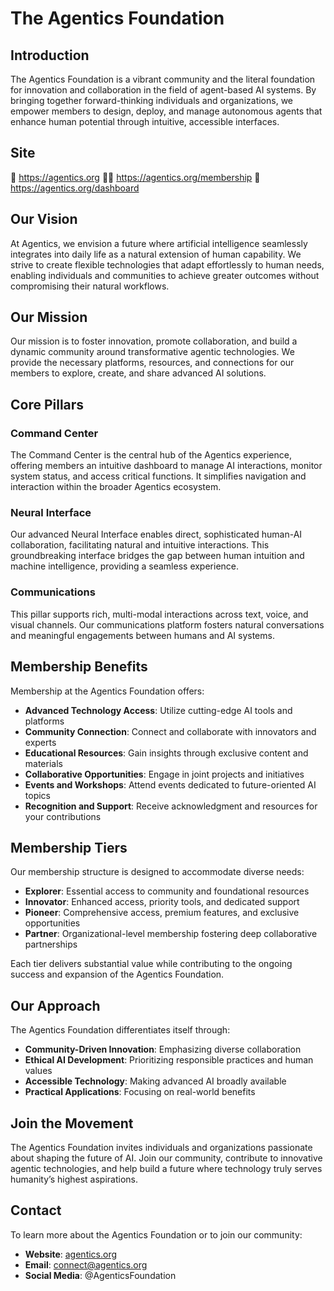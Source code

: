 # The Agentics Foundation

## Introduction

The Agentics Foundation is a vibrant community and the literal foundation for innovation and collaboration in the field of agent-based AI systems. By bringing together forward-thinking individuals and organizations, we empower members to design, deploy, and manage autonomous agents that enhance human potential through intuitive, accessible interfaces.

## Site
🚀 https://agentics.org
👩‍🏫 https://agentics.org/membership
🦄 https://agentics.org/dashboard

## Our Vision

At Agentics, we envision a future where artificial intelligence seamlessly integrates into daily life as a natural extension of human capability. We strive to create flexible technologies that adapt effortlessly to human needs, enabling individuals and communities to achieve greater outcomes without compromising their natural workflows.

## Our Mission

Our mission is to foster innovation, promote collaboration, and build a dynamic community around transformative agentic technologies. We provide the necessary platforms, resources, and connections for our members to explore, create, and share advanced AI solutions.

## Core Pillars

### Command Center

The Command Center is the central hub of the Agentics experience, offering members an intuitive dashboard to manage AI interactions, monitor system status, and access critical functions. It simplifies navigation and interaction within the broader Agentics ecosystem.

### Neural Interface

Our advanced Neural Interface enables direct, sophisticated human-AI collaboration, facilitating natural and intuitive interactions. This groundbreaking interface bridges the gap between human intuition and machine intelligence, providing a seamless experience.

### Communications

This pillar supports rich, multi-modal interactions across text, voice, and visual channels. Our communications platform fosters natural conversations and meaningful engagements between humans and AI systems.

## Membership Benefits

Membership at the Agentics Foundation offers:

- **Advanced Technology Access**: Utilize cutting-edge AI tools and platforms
- **Community Connection**: Connect and collaborate with innovators and experts
- **Educational Resources**: Gain insights through exclusive content and materials
- **Collaborative Opportunities**: Engage in joint projects and initiatives
- **Events and Workshops**: Attend events dedicated to future-oriented AI topics
- **Recognition and Support**: Receive acknowledgment and resources for your contributions

## Membership Tiers

Our membership structure is designed to accommodate diverse needs:

- **Explorer**: Essential access to community and foundational resources
- **Innovator**: Enhanced access, priority tools, and dedicated support
- **Pioneer**: Comprehensive access, premium features, and exclusive opportunities
- **Partner**: Organizational-level membership fostering deep collaborative partnerships

Each tier delivers substantial value while contributing to the ongoing success and expansion of the Agentics Foundation.

## Our Approach

The Agentics Foundation differentiates itself through:

- **Community-Driven Innovation**: Emphasizing diverse collaboration
- **Ethical AI Development**: Prioritizing responsible practices and human values
- **Accessible Technology**: Making advanced AI broadly available
- **Practical Applications**: Focusing on real-world benefits

## Join the Movement

The Agentics Foundation invites individuals and organizations passionate about shaping the future of AI. Join our community, contribute to innovative agentic technologies, and help build a future where technology truly serves humanity’s highest aspirations.
## Contact

To learn more about the Agentics Foundation or to join our community:

- **Website**: [agentics.org](https://agentics.org)
- **Email**: connect@agentics.org
- **Social Media**: @AgenticsFoundation
